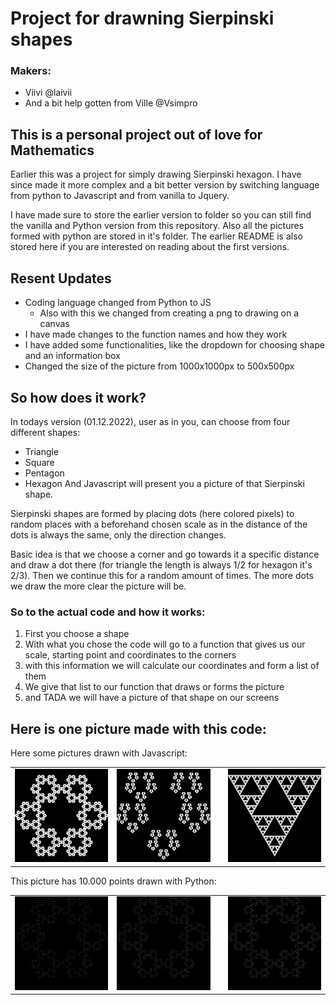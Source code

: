 # Project for drawning Sierpinski shapes

### Makers:
* Viivi @laivii
* And a bit help gotten from Ville @Vsimpro

## This is a personal project out of love for Mathematics

Earlier this was a project for simply drawing Sierpinski hexagon. I have since made it more complex and a bit better version by switching language from python to Javascript and from vanilla to Jquery. 

I have made sure to store the earlier version to folder so you can still find the vanilla and Python version from this repository. Also all the pictures formed with python are stored in it's folder. The earlier README is also stored here if you are interested on reading about the first versions.

## Resent Updates
* Coding language changed from Python to JS
    * Also with this we changed from creating a png to drawing on a canvas
* I have made changes to the function names and how they work
* I have added some functionalities, like the dropdown for choosing shape and an information box
* Changed the size of the picture from 1000x1000px to 500x500px

## So how does it work?
In todays version (01.12.2022), user as in you, can choose from four different shapes:
* Triangle
* Square
* Pentagon
* Hexagon
And Javascript will present you a picture of that Sierpinski shape.

Sierpinski shapes are formed by placing dots (here colored pixels) to random places with a beforehand chosen scale as in the distance of the dots is always the same, only the direction changes.

Basic idea is that we choose a corner and go towards it a specific distance and draw a dot there (for triangle the length is always 1/2 for hexagon it's 2/3). Then we continue this for a random amount of times. The more dots we draw the more clear the picture will be.

### So to the actual code and how it works:
1. First you choose a shape
2. With what you chose the code will go to a function that gives us our scale, starting point and coordinates to the corners
3. with this information we will calculate our coordinates and form a list of them
4. We give that list to our function that draws or forms the picture
5. and TADA we will have a picture of that shape on our screens

## Here is one picture made with this code:
Here some pictures drawn with Javascript:
<table>
    <tr>
        <td><img src="images/sierpinski_hexagon.png"></td> 
        <td><img src="images/sierpinski_pentagon.png"><td> 
        <td><img src="images/sierpinski_triangle.png"></td>
    </tr>
</table>

This picture has 10.000 points drawn with Python:
<table>
    <tr>
        <td><img src="Python/pictures/sierpinski10_000_black.png"></td> 
        <td><img src="Python/pictures/sierpinski15_000_black.png"><td> 
        <td><img src="Python/pictures/sierpinski20_000_black.png"></td>
    </tr>
</table>
